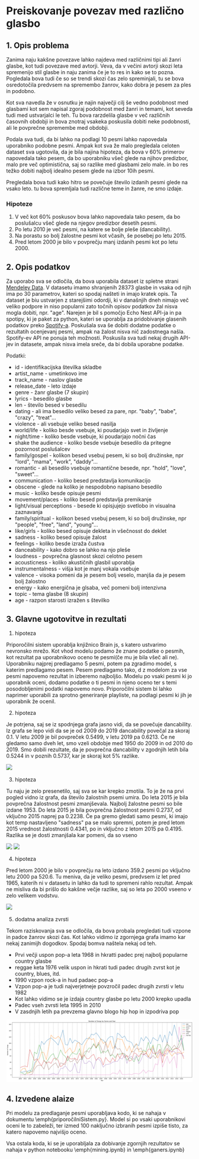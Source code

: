 # Preiskovanje povezav med različno glasbo

## 1. Opis problema
Zanima naju kakšne povezave lahko najdeva med različnimi tipi ali žanri glasbe, kot tudi povezave med avtorji. Veva, da v večini avtorji skozi leta spremenijo stil glasbe in naju zanima če je to res in kako se to pozna. Pogledala bova tudi če so se trendi skozi čas zelo spreminjali, tu se bova osredotočila predvsem na spremembo žanrov, kako dobra je pesem za ples in podobno. 

Kot sva navedla že v osnutku je najin največji cilj še vedno podobnost med glasbami kot sem napisal zgoraj podobnost med žanri in temami, kot seveda tudi med ustvarjalci le teh. Tu bova rarzdelila glasbe v več različnih časovnih obdobji in bova znotraj vsakeka poskusila dobiti neke podobnosti, ali le povprečne spremembe med obdobji. 

Podala sva tudi, da bi lahko na podlagi 10 pesmi lahko napovedala uporabniko podobne pesmi. Ampak kot sva že malo pregledala celoten dataset sva ugotovila, da je bila najina hipoteza, da bova v 60% primerov napovedala tako pesem, da bo uporabniku všeč glede na njihov predizbor, malo pre več optimistična, saj so razlike med glasbami zelo male. in bo res težko dobiti najbolj idealno pesem glede na izbor 10ih pesmi.

Pregledala bova tudi kako hitro se povečuje število izdanih pesmi glede na vsako leto. tu bova spremljala tudi različne teme in žanre, ne smo izdaje. 

### Hipoteze
1. V več kot 60% poskusov bova lahko napovedala tako pesem, da bo poslušalcu všeč glede na njegov predizbor desetih pesmi.
2. Po letu 2010 je več pesmi, na katere se bolje pleše (dancability).
3. Na porastu so bolj žalostne pesmi kot včasih, še posebej po letu 2015.
4. Pred letom 2000 je bilo v povprečju manj izdanih pesmi kot po letu 2000.


## 2. Opis podatkov
Za uporabo sva se odločila, da bova uporabila dataset iz spletne strani [Mendeley Data](https://data.mendeley.com/datasets/3t9vbwxgr5/3). V datasetu imamo shranjenih 28373 glasbe in vsaka od njih ima po 30 parametrov, kateri so spodaj našteti in imajo kratek opis. Ta dataset je biu ustvarjen z starejšimi odordji, ki v današnjih dneh nimajo več veliko podpore in niso popularni zato točnih opisov podatkov žal nisva mogla dobiti, npr. "age". Narejen je bil s pomočjo Echo Nest API-ja in pa spotipy, ki je paket za python, kateri se uporablja za pridobivanje glasenih podatkov preko [Spotify-a](https://spotipy.readthedocs.io/). Poskušala sva še dobiti dodatne podatke o rezultatih ocenjevanj pesmi, ampak na žalost nisva nič zadostnega našla. Spotify-ev API ne ponuja teh možnosti. Poskusila sva tudi nekaj drugih API-jev in datasete, ampak  nisva imela sreče, da bi dobila uporabne podatke. 

Podatki: 
 * id - identifikacijska številka skladbe
 * artist_name - umetinkovo ime
 * track_name - naslov glasbe
 * release_date - leto izdaje
 * genre - žanr glasbe (7 skupin)
 * lyrics - besedilo glasbe
 * len - število besed v besedilu
 * dating - ali ima besedilo veliko besed za pare, npr. "baby", "babe", "crazy", "treat"...
 * violence - ali vsebuje veliko besed nasilja
 * world/life - koliko besde vsebuje, ki poudarjajo svet in življenje
 * night/time - koliko besde vsebuje, ki poudarjajo nočni čas
 * shake the audience - koliko besde vsebuje besedilo da pritegne pozornost poslušalcev
 * family/gospel - kolikon besed vsebuj pesem, ki so bolj družinske, npr "lord", "mama", "work", "daddy"...
 * romantic - ali besedilo vsebuje romantične besede, npr. "hold", "love", "sweet"...
 * communication - koliko besed predstavlja komunikacijo
 * obscene - glede na koliko je nespodobno napisano besedilo
 * music - koliko besde opisuje pesmi
 * movement/places - koliko besed predstavlja premikanje
 * light/visual perceptions - besede ki opisjujejo svetlobo in visualna zaznavanja
 * family/spiritual - kolikon besed vsebuj pesem, ki so bolj družinske, npr "people", "free", "land", "young"... 
 * like/girls - koliko besed opisuje dekleta in všečnosst do deklet
 * sadness - koliko besed opisuje žalost 
 * feelings - koliko besde izraža čustva
 * danceability - kako dobro se lahko na njo pleše
 * loudness - povprečna glasnost skozi celotno pesem
 * acousticness - koliko akustičnih glasbil uporablja 
 * instrumentalness - višja kot je manj vokala vsebuje
 * valence - visoka pomeni da je pesem bolj veselo, manjša da je pesem bolj žalostno
 * energy - kako energična je glsaba, več pomeni bolj intenzivna  
 * topic - tema glasbe (8 skupin)
 * age - razpon starosti izražen s številko
  

## 3. Glavne ugotovitve in rezultati
1. hipoteza

Priporočilni sistem uporablja knjižnico Brain js, s katero ustvarimo nevronsko mrežo. Kot vhod modelu podamo že znane podatke o pesmih, kot rezultat pa uporabnikovo oceno te pesmi(če mu je bila všeč ali ne). Uporabniku najprej predlagamo 5 pesmi, potem pa zgradimo model, s katerim predlagamo pesem. Pesem predlagamo tako, d z modelom za vse pesmi napovemo rezultat in izberemo najboljšo. Modelu po vsaki pesmi ki jo uporabnik oceni, dodamo podatke o ti pesmi in njeno oceno ter s temi posodobljenimi podatki napovemo novo. Priporočilni sistem bi lahko naprimer uporabili za sprotno generiranje playliste, na podlagi pesmi ki jih je uporabnik že ocenil.

2. hipoteza

Je potrjena, saj se iz spodnjega grafa jasno vidi, da se povečuje dancability. Iz grafa se lepo vidi da se je od 2009 do 2019 dancability povečal za skoraj 0.1. V letu 2009 je bil povpreček 0.5499, v letu 2019 pa 0.6213. Če ne gledamo samo dveh let, smo vzeli obdobje med 1950 do 2009 in od 2010 do 2019. Smo dobili rezultate, da je povprečna dancability v zgodnjih letih bila 0.5244 in v poznih 0.5737, kar je skoraj kot 5% razlike.

<img src="images/dancability.png"  width="49%"/>

3. hipoteza

Tu naju je zelo presenetilo, saj sva se kar krepko zmotila. To je že na prvi pogled vidno iz grafa, da število žalostnih psemi umira. Do leta 2015 je bila povprečna žalostnost pesmi zmanjševala. Najbolj žalostne pesmi so bile izdane 1953. Do leta 2015 je bila povprečna žalostnost pesmi 0.2737, od vključno 2015 naprej pa 0.2238. Če pa gremo gledati samo pesmi, ki imajo kot temp nastavljeno "sadness" pa se malo spremni, potem je pred letom 2015 vrednost žalostnosti 0.4341, po in vključno z letom 2015 pa 0.4195. Razlika se je dosti zmanjšala kar pomeni, da so vseno 

<img src="images/sadness.png"  width="49%"/> <img src="images/sad.png" width="49%" />

4. hipoteza

Pred letom 2000 je bilo v povprečju na leto izdano 359.2 pesmi po vključno letu 2000 pa 520.6. Tu meniva, da je veliko pesmi, predvsem iz let pred 1965, katerih ni v datasetu in lahko da tudi to spremeni rahlo rezultat. Ampak ne misliva da bi prišlo do kakšne večje razlike, saj so leta po 2000 vseeno v zelo velikem vodstvu.

<img src="images/songsByYear.png"  width="49%"/>

5. dodatna analiza zvrsti

Tekom raziskovanja sva se odločila, da bova probala pregledati tudi vzpone in padce žanrov skozi čas. Kot lahko vidimo iz zgornjega grafa imamo kar nekaj zanimijh dogodkov. Spodaj bomva naštela nekaj od teh.
* Prvi večji uspon pop-a leta 1968 in hkratti padec prej najbolj popularne country glasbe
* reggae keta 1976 velik uspon in hkrati tudi padec drugih zvrst kot je country, blues, itd.
* 1990 vzpon rock-a in hud padaec pop-a
* Vzpon pop-a je tudi najverjetneje povzročil padec drugih zvrsti v letu 1982
* Kot lahko vidimo se je izdaja country glasbe po letu 2000 krepko upadla 
* Padec vseh zvrsti leta 1995 in 2010
* V zasdnjih letih pa prevzema glavno blogo hip hop in izpodriva pop

<img src="images/ganers.png"  width="100%"/> 

## 4. Izvedene alaize
  
Pri modelu za predlaganje pesmi uporabljava kodo, ki se nahaja v dokumentu \emph{priporočilniSistem.py}. Model si po vsaki uporabnikovi oceni le to zabeleži, ter izmed 100 naključno izbranih pesmi izpiše tisto, za katero napovemo najvišjo oceno.    

Vsa ostala koda, ki se je uporabljala za dobivanje zgornjih rezultatov se nahaja v python notebooku \emph{mining.ipynb} in \emph{ganers.ipynb}
